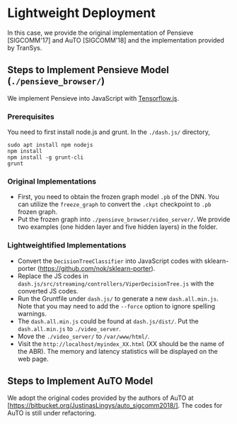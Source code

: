 # Lightweight Deployment

In this case, we provide the original implementation of Pensieve [SIGCOMM'17] and AuTO [SIGCOMM'18] and the implementation provided by TranSys.


## Steps to Implement Pensieve Model (`./pensieve_browser/`)
We implement Pensieve into JavaScript with [Tensorflow.js](https://js.tensorflow.org/). 


### Prerequisites
You need to first install node.js and grunt. In the `./dash.js/` directory, 
```
sudo apt install npm nodejs
npm install
npm install -g grunt-cli
grunt
```

### Original Implementations
- First, you need to obtain the frozen graph model `.pb` of the DNN. You can utilize the `freeze_graph` to convert the `.ckpt` checkpoint to `.pb` frozen graph.
- Put the frozen graph into `./pensieve_browser/video_server/`. We provide two examples (one hidden layer and five hidden layers) in the folder. 

### Lightweightified Implementations

- Convert the `DecisionTreeClassifier` into JavaScript codes with sklearn-porter (https://github.com/nok/sklearn-porter).
- Replace the JS codes in `dash.js/src/streaming/controllers/ViperDecisionTree.js` with the converted JS codes.
- Run the Gruntfile under `dash.js/` to generate a new `dash.all.min.js`. Note that you may need to add the `--force` option to ignore spelling warnings. 
- The `dash.all.min.js` could be found at `dash.js/dist/`. Put the `dash.all.min.js` to `./video_server`.
- Move the `./video_server/` to `/var/www/html/`.
- Visit the `http://localhost/myindex_XX.html` (XX should be the name of the ABR). The memory and latency statistics will be displayed on the web page.

## Steps to Implement AuTO Model
We adopt the original codes provided by the authors of AuTO at [https://bitbucket.org/JustinasLingys/auto_sigcomm2018/].
The codes for AuTO is still under refactoring. 